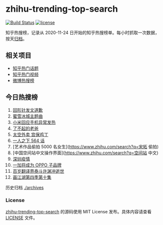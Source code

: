 # zhihu-trending-top-search

[![Build Status](https://github.com/justjavac/zhihu-trending-top-search/workflows/ci/badge.svg?branch=main)](https://github.com/justjavac/zhihu-trending-top-search/actions)
[![license](https://img.shields.io/github/license/justjavac/zhihu-trending-top-search)](https://github.com/justjavac/zhihu-trending-top-search/blob/main/LICENSE)

知乎热搜榜，记录从 2020-11-24 日开始的知乎热搜榜单。每小时抓取一次数据，按天[归档](./archives)。

## 相关项目

- [知乎热门话题](https://github.com/justjavac/zhihu-trending-hot-questions)
- [知乎热门视频](https://github.com/justjavac/zhihu-trending-hot-video)
- [微博热搜榜](https://github.com/justjavac/weibo-trending-hot-search)

## 今日热搜榜

<!-- BEGIN -->
<!-- 最后更新时间 Sat Jun 19 2021 16:08:19 GMT+0800 (China Standard Time) -->

1. [回形针发文道歉](https://www.zhihu.com/search?q=回形针道歉)
2. [蜜雪冰城主题曲](https://www.zhihu.com/search?q=蜜雪冰城)
3. [小米回应手机异常发热](https://www.zhihu.com/search?q=小米)
4. [了不起的老爸](https://www.zhihu.com/search?q=了不起的老爸)
5. [太空外卖 宫保鸡丁](https://www.zhihu.com/search?q=太空外卖)
6. [一人之下 564 话](https://www.zhihu.com/search?q=一人之下)
7. [艺术作品偷拍 5000 名女生](https://www.zhihu.com/search?q=宋拓 偷拍)
8. [中国空间站中文操作界面](https://www.zhihu.com/search?q=空间站 中文)
9. [深圳疫情](https://www.zhihu.com/search?q=深圳疫情)
10. [一加将成为 OPPO 子品牌](https://www.zhihu.com/search?q=一加)
11. [百岁翻译界泰斗许渊冲逝世](https://www.zhihu.com/search?q=许渊冲)
12. [画江湖第四季第十集](https://www.zhihu.com/search?q=画江湖之不良人第四季)

<!-- END -->

历史归档 [./archives](./archives)

### License

[zhihu-trending-top-search](https://github.com/justjavac/zhihu-trending-top-search)
的源码使用 MIT License 发布。具体内容请查看 [LICENSE](./LICENSE) 文件。
